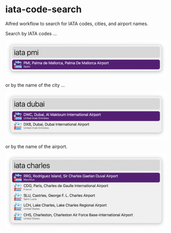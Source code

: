 # iata-code-search
Alfred workflow to search for IATA codes, cities, and airport names.

Search by IATA codes ...

![Search by IATA code](img/search_by_code.png)

or by the name of the city ...

![Search by City](img/search_by_city.png)

or by the name of the airport.

![Search by airport name](img/search_by_airport.png)

